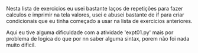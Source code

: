 Nesta lista de exercicios eu usei bastante laços de repetições para fazer calculos e imprimir na tela valores, usei e abusei bastante de if para criar condicionais que eu tinha começado a usar na lista de exercicios anteriores.

Aqui eu tive alguma dificuldade com a atividade 'expt01.py' mais por problema de logica do que por nn saber alguma sintax, porem não foi nada muito dificil. 